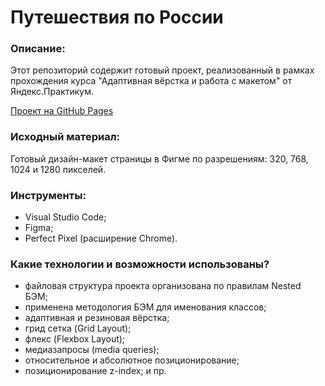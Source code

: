 # Путешествия по России

### Описание:
Этот репозиторий содержит готовый проект, реализованный в рамках прохождения курса "Адаптивная вёрстка и работа с макетом" от Яндекс.Практикум.

[Проект на GitHub Pages](https://)


### Исходный материал:
Готовый дизайн-макет страницы в Фигме по разрешениям: 320, 768, 1024 и 1280 пикселей.

### Инструменты:
- Visual Studio Code;
- Figma;
- Perfect Pixel (расширение Chrome).

### Какие технологии и возможности использованы?
- файловая структура проекта организована по правилам Nested БЭМ;
- применена методология БЭМ для именования классов;
- адаптивная и резиновая вёрстка;
- грид сетка (Grid Layout);
- флекс (Flexbox Layout);
- медиазапросы (media queries);
- относительное и абсолютное позиционирование;
- позиционирование z-index;
и пр.

